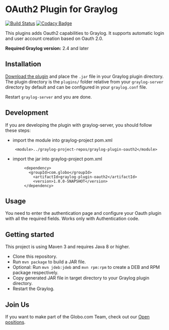 # OAuth2 Plugin for Graylog

[![Build Status](https://travis-ci.org/globocom/graylog-plugin-oauth2.svg?branch=master)](https://travis-ci.org/globocom/graylog-plugin-oauth2) [![Codacy Badge](https://api.codacy.com/project/badge/Grade/cb9d46aefdbb40a7a026b9156ab8db21)](https://www.codacy.com/app/igorcavalcante/graylog-plugin-oauth2?utm_source=github.com&amp;utm_medium=referral&amp;utm_content=globocom/graylog-plugin-oauth2&amp;utm_campaign=Badge_Grade)

This plugins adds Oauth2 capabilities to Graylog. It supports automatic login and user account creation based on Oauth 2.0.

**Required Graylog version:** 2.4 and later

## Installation

[Download the plugin](https://github.com/none/releases)
and place the `.jar` file in your Graylog plugin directory. The plugin directory
is the `plugins/` folder relative from your `graylog-server` directory by default
and can be configured in your `graylog.conf` file.

Restart `graylog-server` and you are done.

## Development

If you are developing the plugin with graylog-server, you should follow these steps:

* import the module into graylog-project pom.xml

       <module>../graylog-project-repos/graylog-plugin-oauth2</module>
         
* import the jar into graylog-project pom.xml
            
           <dependency>
             <groupId>com.globo</groupId>
               <artifactId>graylog-plugin-oauth2</artifactId>
               <version>1.0.0-SNAPSHOT</version>
           </dependency>
    
## Usage

You need to enter the authentication page and configure your Oauth plugin with all the required fields.
Works only with Authentication code.

## Getting started

This project is using Maven 3 and requires Java 8 or higher.

* Clone this repository.
* Run `mvn package` to build a JAR file.
* Optional: Run `mvn jdeb:jdeb` and `mvn rpm:rpm` to create a DEB and RPM package respectively.
* Copy generated JAR file in target directory to your Graylog plugin directory.
* Restart the Graylog.

## Join Us

If you want to make part of the Globo.com Team, check out our [Open positions](https://talentos.globo.com/#/oportunidades).
